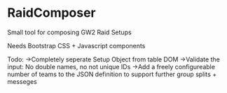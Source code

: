 # RaidComposer
Small tool for composing GW2 Raid Setups

Needs Bootstrap CSS + Javascript components

Todo:
->Completely seperate Setup Object from table DOM
->Validate the input: No double names, no not unique IDs
->Add a freely configureable number of teams to the JSON definition to support further group splits + messeges
